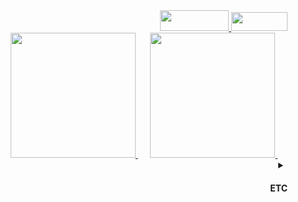 <div align=right>
    <a href="https://amused-ground-491.notion.site/README-a0c18f2016394d7ab716b0f734ddc9d3" target="_blank" >
    <img src="https://img.shields.io/badge/Portfolio-000000?style=platic&logo=Notion&logoColor=white" width=110 height=33/>
  </a>
  <a href="https://velog.io/@nn98" target="_blank" >
    <img src="https://img.shields.io/badge/Velog-20C997?style=platic&logo=Velog&logoColor=white" width=90 height=30/>
  </a>
  <br/>
    <a href="https://github.com/nn98/2022-1SoftP">
        <img src="https://velog.velcdn.com/images/nn98/post/d52e54d7-76fe-42f0-9c4b-7e2710902183/image.png" height="200">
    </a>
    &nbsp&nbsp&nbsp&nbsp
    <a href="https://github.com/nn98/SW_Competition_2019">
        <img src="https://velog.velcdn.com/images/nn98/post/afb180ef-33a3-465e-9caf-6d2f89ca8ad4/image.png" height="200">
    </a>
    &nbsp&nbsp&nbsp&nbsp
  <br/>
      
  <details>
    <summary><h4>ETC</h4></summary>
    <a href="https://solved.ac/q9922000">
      <img src="http://mazassumnida.wtf/api/v2/generate_badge?boj=q9922000"/>
    </a>
      &nbsp&nbsp&nbsp&nbsp&nbsp&nbsp&nbsp&nbsp
    <a href="https://solved.ac/q9922000">
      <img src="http://mazandi.herokuapp.com/api?handle=q9922000&theme=cold"/>
    </a>
  </details>

</div>
